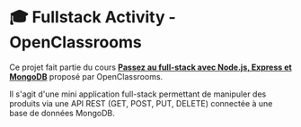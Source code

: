 # 🎓 Fullstack Activity - OpenClassrooms

Ce projet fait partie du cours [**Passez au full-stack avec Node.js, Express et MongoDB**](https://openclassrooms.com/fr/courses/6390246-passez-au-full-stack-avec-node.js-express-et-mongodb) proposé par OpenClassrooms.

Il s'agit d'une mini application full-stack permettant de manipuler des produits via une API REST (GET, POST, PUT, DELETE) connectée à une base de données MongoDB.
